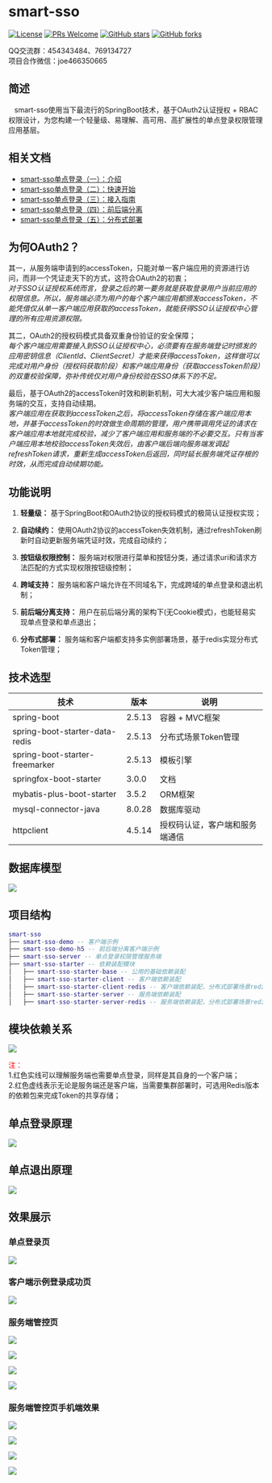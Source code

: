 # smart-sso
[![License](https://img.shields.io/badge/license-MIT-blue.svg)](http://opensource.org/licenses/MIT)
[![PRs Welcome](https://img.shields.io/badge/PRs-welcome-brightgreen.svg)](https://github.com/a466350665/smart-sso/pulls)
[![GitHub stars](https://img.shields.io/github/stars/a466350665/smart-sso.svg?style=social&label=Stars)](https://github.com/a466350665/smart-sso)
[![GitHub forks](https://img.shields.io/github/forks/a466350665/smart-sso.svg?style=social&label=Fork)](https://github.com/a466350665/smart-sso)

QQ交流群：454343484、769134727   
项目合作微信：joe466350665

## 简述
    smart-sso使用当下最流行的SpringBoot技术，基于OAuth2认证授权 + RBAC权限设计，为您构建一个轻量级、易理解、高可用、高扩展性的单点登录权限管理应用基层。

## 相关文档
- [smart-sso单点登录（一）：介绍](https://blog.csdn.net/a466350665/article/details/54140411)
- [smart-sso单点登录（二）：快速开始](https://blog.csdn.net/a466350665/article/details/79628553)
- [smart-sso单点登录（三）：接入指南](https://blog.csdn.net/a466350665/article/details/139736085)
- [smart-sso单点登录（四）：前后端分离](https://blog.csdn.net/a466350665/article/details/109742638)
- [smart-sso单点登录（五）：分布式部署](https://blog.csdn.net/a466350665/article/details/109388429)

## 为何OAuth2？
其一，从服务端申请到的accessToken，只能对单一客户端应用的资源进行访问，而非一个凭证走天下的方式，这符合OAuth2的初衷；   
*对于SSO认证授权系统而言，登录之后的第一要务就是获取登录用户当前应用的权限信息。所以，服务端必须为用户的每个客户端应用都颁发accessToken，不能凭借仅从单一客户端应用获取的accessToken，就能获得SSO认证授权中心管理的所有应用资源权限。*

其二，OAuth2的授权码模式具备双重身份验证的安全保障；   
*每个客户端应用需要接入到SSO认证授权中心，必须要有在服务端登记时颁发的应用密钥信息（ClientId、ClientSecret）才能来获得accessToken，这样做可以完成对用户身份（授权码获取阶段）和客户端应用身份（获取accessToken阶段）的双重校验保障，弥补传统仅对用户身份校验在SSO体系下的不足。*

最后，基于OAuth2的accessToken时效和刷新机制，可大大减少客户端应用和服务端的交互，支持自动续期。     
*客户端应用在获取到accessToken之后，将accessToken存储在客户端应用本地，并基于accessToken的时效做生命周期的管理，用户携带调用凭证的请求在客户端应用本地就完成校验，减少了客户端应用和服务端的不必要交互。只有当客户端应用本地校验accessToken失效后，由客户端后端向服务端发调起refreshToken请求，重新生成accessToken后返回，同时延长服务端凭证存根的时效，从而完成自动续期功能。*

## 功能说明

1. **轻量级：** 基于SpringBoot和OAuth2协议的授权码模式的极简认证授权实现；

2. **自动续约：** 使用OAuth2协议的accessToken失效机制，通过refreshToken刷新时自动更新服务端凭证时效，完成自动续约；

3. **按钮级权限控制：** 服务端对权限进行菜单和按钮分类，通过请求uri和请求方法匹配的方式实现权限按钮级控制；

4. **跨域支持：** 服务端和客户端允许在不同域名下，完成跨域的单点登录和退出机制；

5. **前后端分离支持：** 用户在前后端分离的架构下(无Cookie模式)，也能轻易实现单点登录和单点退出；

6. **分布式部署：** 服务端和客户端都支持多实例部署场景，基于redis实现分布式Token管理；

## 技术选型

| 技术                   | 版本    | 说明             |
| ---------------------- | ------- | ---------------- |
| spring-boot             | 2.5.13   | 容器 + MVC框架     |
| spring-boot-starter-data-redis    | 2.5.13   | 分布式场景Token管理  |
| spring-boot-starter-freemarker | 2.5.13   | 模板引擎  |
| springfox-boot-starter      | 3.0.0   | 文档     |
| mybatis-plus-boot-starter           | 3.5.2   | ORM框架  |
| mysql-connector-java    | 8.0.28   | 数据库驱动  |
| httpclient    | 4.5.14   | 授权码认证，客户端和服务端通信  |

## 数据库模型
![](./images/smart-sso-pdm.jpg)

## 项目结构

```lua
smart-sso
├── smart-sso-demo -- 客户端示例
├── smart-sso-demo-h5 -- 前后端分离客户端示例
├── smart-sso-server -- 单点登录权限管理服务端
├── smart-sso-starter -- 依赖装配模块
│   ├── smart-sso-starter-base -- 公用的基础依赖装配
│   ├── smart-sso-starter-client -- 客户端依赖装配
│   ├── smart-sso-starter-client-redis -- 客户端依赖装配，分布式部署场景redis支持
│   ├── smart-sso-starter-server -- 服务端依赖装配
│   ├── smart-sso-starter-server-redis -- 服务端依赖装配，分布式部署场景redis支持
```

## 模块依赖关系

![](./images/smart-sso.png)

<font color="red">注：</font>  
1.红色实线可以理解服务端也需要单点登录，同样是其自身的一个客户端；  
2.红色虚线表示无论是服务端还是客户端，当需要集群部署时，可选用Redis版本的依赖包来完成Token的共享存储；

## 单点登录原理
![](./images/smart-sso-login.png)


## 单点退出原理
![](./images/smart-sso-logout.png)


## 效果展示
### 单点登录页
![](./images/img1.png)

### 客户端示例登录成功页
![](./images/img2.png)

### 服务端管控页
![](./images/img3.png)

![](./images/img4.png)

![](./images/img5.png)

![](./images/img6.png)

### 服务端管控页手机端效果
![](./images/img10.jpg)

![](./images/img11.jpg)

![](./images/img12.jpg)

![](./images/img13.jpg)